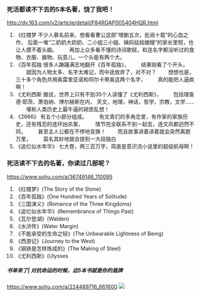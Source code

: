### 死活都读不下去的5本名著，饶了我吧！
http://dy.163.com/v2/article/detail/F84RGAP005404HQR.html
01.  《红楼梦
不少人慕名前来，想看看曹公这部“增删五次，批阅十载”的心血之作，
后面一堆“二奶奶大奶奶、二小姐三小姐、姨妈姑姑嫂嫂”的家长里短，也让人摸不着头脑。
　　再加上众多看不懂的诗词歌赋，和连名字都没听过的食物、衣服、器物、玩意儿，一个头能有两个大。
02. 《百年孤独
很多人踌躇满志地翻开《百年孤独》，
　　结果刚看了个开头，
　　就因为人物太多、名字太难记，而中途放弃了，对不对？
　　想想也是，三十多个角色共用奥雷里亚诺和阿尔卡蒂奥这两个名字，
　　真的能把人逼疯啊！
03. 《尤利西斯
据说，世界上只有不到35个人读懂了《尤利西斯》，
　　包括理查德·耶茨、萧伯纳、博尔赫斯在内，
天文，地理，神话，哲学，宗教，文学……
　　堪称人类历史上最牛逼的胡思乱想！
04. 《2666》
有五个小部分组成。
　　有文青们的多角恋爱，有作家的家族历史，还有残忍的连环凶杀案，
　　情节完全联系不到一起去，连文风都迥然不同，
　　甚至主人公都在不停地变换！
　　而且故事讲着讲着就会突然离题万里，
　　莫名其妙地就会提到一大段独白
05. 《追忆似水年华》
七大卷，两三百万字，简直是意识流小说里的超级航母啊！

### 死活读不下去的名著，你读过几部呢？
https://www.sohu.com/a/36749146_110095
1. 《红楼梦》(The Story of the Stone)
2. 《百年孤独》(One Hundred Years of Solitude)
3. 《三国演义》(Romance of the Three Kingdoms)
4. 《追忆似水年华》(Remembrance of Things Past)
5. 《瓦尔登湖》(Walden)
6. 《水浒传》(Water Margin)
7. 《不能承受的生命之轻》(The Unbearable Lightness of Being)
8. 《西游记》(Journey to the West)
9. 《钢铁是怎样炼成的》(The Making of Steel)
10. 《尤利西斯》(Ulysses

##### 书单来了| 对抗命运的时候，这5本书就是你的盾牌
https://www.sohu.com/a/224489716_661600
![](http://5b0988e595225.cdn.sohucs.com/images/20180228/21f2ff0a524b493599e8c1d3e20fa411.jpeg)
